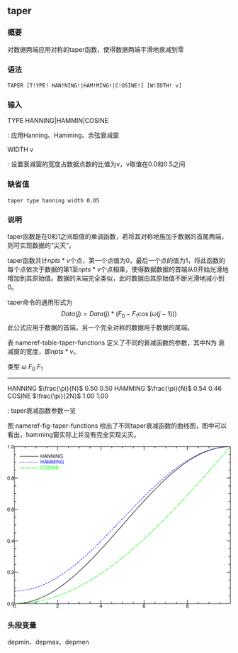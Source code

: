 ## taper

### 概要

对数据两端应用对称的taper函数，使得数据两端平滑地衰减到零

### 语法

``` {.bash}
TAPER [T!YPE! HAN!NING!|HAM!MING!|C!OSINE!] [W!IDTH! v]
```

### 输入

TYPE HANNING|HAMMIN|COSINE

:   应用Hanning、Hamming、余弦衰减窗

WIDTH v

:   设置衰减窗的宽度占数据点数的比值为v，v取值在0.0和0.5之间

### 缺省值

``` {.bash}
taper type hanning width 0.05
```

### 说明

taper函数是在0和1之间取值的单调函数，若将其对称地施加于数据的首尾两端，
则可实现数据的“尖灭”。

taper函数共计$npts*v$个点，第一个点值为0，最后一个点的值为1，将此函数的
每个点依次于数据的第1至$npts*v$个点相乘，使得数据数据的首端从0开始光滑地
增加到其原始值。数据的末端完全类似，此时数据由其原始值不断光滑地减小到0。

taper命令的通用形式为 $$Data(j) = Data(j)*(F_0 - F_1\cos(\omega(j-1)))$$
此公式应用于数据的首端，另一个完全对称的数据用于数据的尾端。

表 nameref-table-taper-functions 定义了不同的衰减函数的参数，其中N为
衰减窗的宽度，即$npts*v$。

  类型      $\omega$           $F_0$   $F_1$
  --------- ------------------ ------- -------
  HANNING   $\frac{\pi}{N}$    0.50    0.50
  HAMMING   $\frac{\pi}{N}$    0.54    0.46
  COSINE    $\frac{\pi}{2N}$   1.00    1.00

  : taper衰减函数参数一览

图 nameref-fig-taper-functions 给出了不同taper衰减函数的曲线图，图中可以
看出，hamming窗实际上并没有完全实现尖灭。

![taper衰减函数曲线](/figures/taper-functions.png)

### 头段变量

depmin、depmax、depmen
